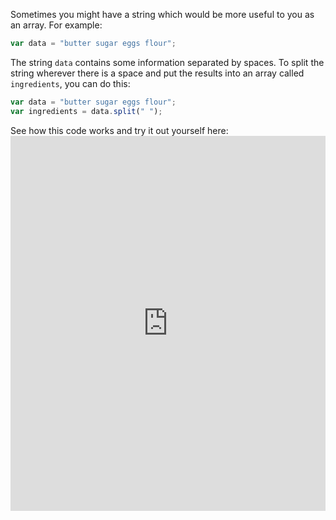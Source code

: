 Sometimes you might have a string which would be more useful to you as an array. For example:

```javascript
var data = "butter sugar eggs flour";
```

The string `data` contains some information separated by spaces. To split the string wherever there is a space and put the results into an array called `ingredients`, you can do this:

```javascript
var data = "butter sugar eggs flour";
var ingredients = data.split(" ");
```

See how this code works and try it out yourself here: <iframe src="https://trinket.io/embed/html/3e59e1063a" width="100%" height="600" frameborder="0" marginwidth="0" marginheight="0" allowfullscreen mark="crwd-mark"></iframe>
